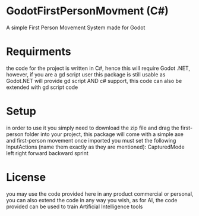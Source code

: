 # GodotFirstPersonMovment (C#)

A simple First Person Movement System made for Godot
# Requirments
the code for the project is written in C#, hence this will require Godot .NET, however,  if you are a gd script user this package is still usable as Godot.NET will provide gd script AND c# support, this code can also be extended with gd script code

# Setup
in order to use it you simply need to download the zip file and drag the first-person folder into your project, this package will come with a simple axe and first-person movement
once imported you must set the following InputActions (name them exactly as they are mentioned):
CapturedMode
left
right
forward
backward
sprint


# License
you may use the code provided here in any product commercial or personal, you can also extend the code in any way you wish, as for AI, the code provided can be used to train Artificial Intelligence tools
